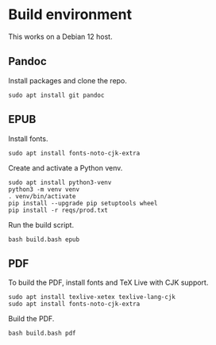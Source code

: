 # Build environment

This works on a Debian 12 host.

## Pandoc

Install packages and clone the repo.

    sudo apt install git pandoc

## EPUB

Install fonts.

    sudo apt install fonts-noto-cjk-extra

Create and activate a Python venv.

    sudo apt install python3-venv
    python3 -m venv venv
    . venv/bin/activate
    pip install --upgrade pip setuptools wheel
    pip install -r reqs/prod.txt

Run the build script.

    bash build.bash epub

## PDF

To build the PDF,
install fonts and TeX Live with CJK support.

    sudo apt install texlive-xetex texlive-lang-cjk
    sudo apt install fonts-noto-cjk-extra

Build the PDF.

    bash build.bash pdf
